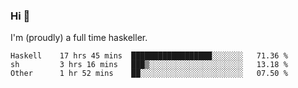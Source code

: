 ### Hi 👋

I'm (proudly) a full time haskeller.

<!--START_SECTION:waka-->

```text
Haskell    17 hrs 45 mins  ██████████████████░░░░░░░   71.36 %
sh         3 hrs 16 mins   ███▒░░░░░░░░░░░░░░░░░░░░░   13.18 %
Other      1 hr 52 mins    ██░░░░░░░░░░░░░░░░░░░░░░░   07.50 %
```

<!--END_SECTION:waka-->
